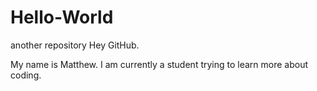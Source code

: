 # Hello-World
another repository
Hey GitHub.

My name is Matthew. I am currently a student trying to learn more about coding.
